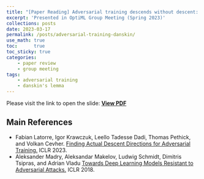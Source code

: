 ```yaml
---
title: "[Paper Reading] Adversarial training descends without descent: Finding actual descent directions based on Danskin's Theorem"
excerpt: 'Presented in OptiML Group Meeting (Spring 2023)'
collections: posts
date: 2023-03-17
permalink: /posts/adversarial-training-danskin/
use_math: true
toc:      true
toc_sticky: true
categories:
    - paper review
    - group meeting
tags:
    - adversarial training
    - danskin's lemma
---
```


Please visit the link to open the slide:  [**View PDF**](/files/group_meeting/GroupMeeting230201_HSCho_AdversarialTraining.pdf)

## Main References

* Fabian Latorre, Igor Krawczuk, Leello Tadesse Dadi, Thomas Pethick, and Volkan Cevher. [Finding Actual Descent Directions for Adversarial Training.](https://openreview.net/forum?id=I3HCE7Ro78H) ICLR 2023.
* Aleksander Madry, Aleksandar Makelov, Ludwig Schmidt, Dimitris Tsipras, and Adrian Vladu [Towards Deep Learning Models Resistant to Adversarial Attacks.](https://openreview.net/forum?id=rJzIBfZAb) ICLR 2018.

